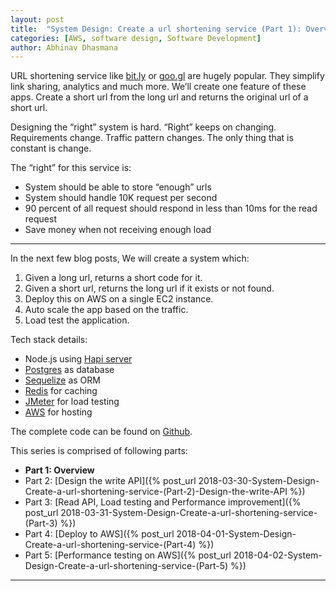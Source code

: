```yaml
---
layout: post
title:  "System Design: Create a url shortening service (Part 1): Overview"
categories: [AWS, software design, Software Development]
author: Abhinav Dhasmana
---
```


URL shortening service like [bit.ly](https://bitly.com/) or [goo.gl](https://goo.gl/) are hugely popular. They simplify link sharing, analytics and much more. We’ll create one feature of these apps. Create a short url from the long url and returns the original url of a short url.

Designing the “right” system is hard. “Right” keeps on changing. Requirements change. Traffic pattern changes. The only thing that is constant is change.

The “right” for this service is:

*   System should be able to store “enough” urls
*   System should handle 10K request per second
*   90 percent of all request should respond in less than 10ms for the read request
*   Save money when not receiving enough load

* * *

In the next few blog posts, We will create a system which:

1.  Given a long url, returns a short code for it.
2.  Given a short url, returns the long url if it exists or not found.
3.  Deploy this on AWS on a single EC2 instance.
4.  Auto scale the app based on the traffic.
5.  Load test the application.

Tech stack details:

*   Node.js using [Hapi server](https://hapijs.com/)
*   [Postgres](https://www.postgresql.org/) as database
*   [Sequelize](http://docs.sequelizejs.com/) as ORM
*   [Redis](https://redis.io/) for caching
*   [JMeter](https://jmeter.apache.org/) for load testing
*   [AWS](https://aws.amazon.com/) for hosting

The complete code can be found on [Github](https://github.com/abhinavdhasmana/tinyUrl).

This series is comprised of following parts:

*   **Part 1: Overview**
*   Part 2: [Design the write API]({% post_url 2018-03-30-System-Design-Create-a-url-shortening-service-(Part-2)-Design-the-write-API %})
*   Part 3: [Read API, Load testing and Performance improvement]({% post_url 2018-03-31-System-Design-Create-a-url-shortening-service-(Part-3) %})
*   Part 4: [Deploy to AWS]({% post_url 2018-04-01-System-Design-Create-a-url-shortening-service-(Part-4) %})
*   Part 5: [Performance testing on AWS]({% post_url 2018-04-02-System-Design-Create-a-url-shortening-service-(Part-5) %})



* * *